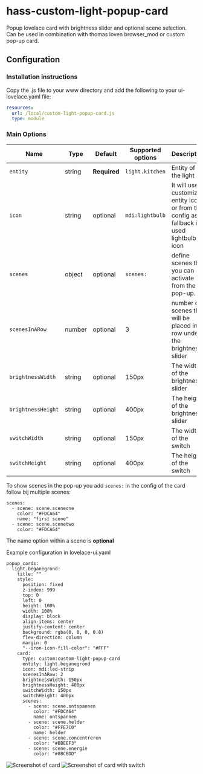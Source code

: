 # hass-custom-light-popup-card
Popup lovelace card with brightness slider and optional scene selection.
Can be used in combination with thomas loven browser_mod or custom pop-up card.


## Configuration

### Installation instructions

Copy the .js file to your www directory and add the following to your ui-lovelace.yaml file:

```yaml
resources:
  url: /local/custom-light-popup-card.js
  type: module
```

### Main Options

| Name | Type | Default | Supported options | Description |
| -------------- | ----------- | ------------ | ------------------------------------------------ | --------------------------------------------------------------------------------------------------------------------------------------------------------------------------------------------------------------------------------------------------------------------------------------------------------------------------------------------- |
| `entity` | string | **Required** | `light.kitchen` | Entity of the light |
| `icon` | string | optional | `mdi:lightbulb` | It will use customize entity icon or from the config as a fallback it used lightbulb icon |
| `scenes` | object | optional | `scenes:`  | define scenes that you can activate from the pop-up. |
| `scenesInARow` | number | optional | 3 | number of scenes that will be placed in a row under the brightness slider |
| `brightnessWidth` | string | optional | 150px | The width of the brightness slider |
| `brightnessHeight` | string | optional | 400px | The height of the brightness slider |
| `switchWidth` | string | optional | 150px | The width of the switch |
| `switchHeight` | string | optional | 400px | The height of the switch |

To show scenes in the pop-up you add `scenes:` in the config of the card follow bij multiple scenes:
```
scenes:
  - scene: scene.sceneone
    color: "#FDCA64"
    name: "first scene"
  - scene: scene.scenetwo
    color: "#FDCA64"
```
The name option within a scene is **optional**


Example configuration in lovelace-ui.yaml
```
popup_cards:
  light.beganegrond:
    title: ""
    style:
      position: fixed
      z-index: 999
      top: 0
      left: 0
      height: 100%
      width: 100%
      display: block
      align-items: center
      justify-content: center
      background: rgba(0, 0, 0, 0.8)
      flex-direction: column
      margin: 0
      "--iron-icon-fill-color": "#FFF"
    card:
      type: custom:custom-light-popup-card
      entity: light.beganegrond
      icon: mdi:led-strip
      scenesInARow: 2
      brightnessWidth: 150px
      brightnessHeight: 400px
      switchWidth: 150px
      switchHeight: 400px
      scenes:
        - scene: scene.ontspannen
          color: "#FDCA64"
          name: ontspannen
        - scene: scene.helder
          color: "#FFE7C0"
          name: helder
        - scene: scene.concentreren
          color: "#BBEEF3"
        - scene: scene.energie
          color: "#8BCBDD"
```

![Screenshot of card](https://github.com/DBuit/hass-custom-light-popup-card/blob/development/screenshot.png)
![Screenshot of card with switch](https://github.com/DBuit/hass-custom-light-popup-card/blob/development/screenshot-switch.png)

